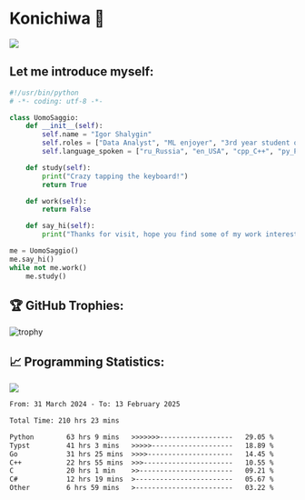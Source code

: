# Konichiwa 👋
![](https://komarev.com/ghpvc/?username=IgorFandre&color=brightgreen)

## Let me introduce myself:
```py
#!/usr/bin/python
# -*- coding: utf-8 -*-

class UomoSaggio:
    def __init__(self):
        self.name = "Igor Shalygin"
        self.roles = ["Data Analyst", "ML enjoyer", "3rd year student of MIPT"]
        self.language_spoken = ["ru_Russia", "en_USA", "cpp_C++", "py_Python", "go_Golang"]

    def study(self):
        print("Crazy tapping the keyboard!")
        return True

    def work(self):
        return False

    def say_hi(self):
        print("Thanks for visit, hope you find some of my work interesting.")

me = UomoSaggio()
me.say_hi()
while not me.work()
    me.study()
```

## 🏆 GitHub Trophies:
![trophy](https://github-profile-trophy.vercel.app/?username=IgorFandre&title=MultiLanguage,Repositories,Commits,Experience,PullRequest,Reviews)

## 📈 Programming Statistics:

![](https://github-profile-summary-cards.vercel.app/api/cards/profile-details?username=IgorFandre&theme=solarized_dark)

<!--START_SECTION:waka-->

```txt
From: 31 March 2024 - To: 13 February 2025

Total Time: 210 hrs 23 mins

Python        63 hrs 9 mins   >>>>>>>------------------   29.05 %
Typst         41 hrs 3 mins   >>>>>--------------------   18.89 %
Go            31 hrs 25 mins  >>>>---------------------   14.45 %
C++           22 hrs 55 mins  >>>----------------------   10.55 %
C             20 hrs 1 min    >>-----------------------   09.21 %
C#            12 hrs 19 mins  >------------------------   05.67 %
Other         6 hrs 59 mins   >------------------------   03.22 %
```

<!--END_SECTION:waka-->
